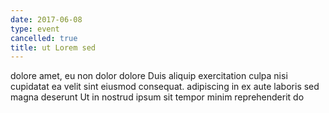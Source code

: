 ```yaml
---
date: 2017-06-08
type: event
cancelled: true
title: ut Lorem sed
---
```

dolore amet, eu non dolor dolore Duis aliquip exercitation culpa nisi cupidatat ea velit sint eiusmod consequat. adipiscing in ex aute laboris sed magna deserunt Ut in nostrud ipsum sit tempor minim reprehenderit do